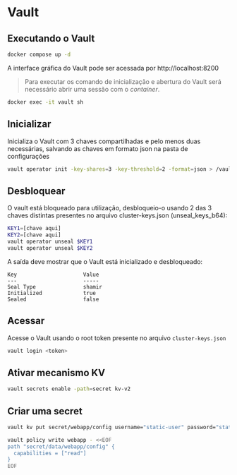# Vault


## Executando o Vault
```sh
docker compose up -d
```

A interface gráfica do Vault pode ser acessada por http://localhost:8200


> Para executar os comando de inicialização e abertura do Vault será necessário abrir uma sessão com o _container_.

```sh
docker exec -it vault sh
```

## Inicializar

Inicializa o Vault com 3 chaves compartilhadas e pelo menos duas necessárias, salvando as chaves em formato json na pasta de configurações

```sh
vault operator init -key-shares=3 -key-threshold=2 -format=json > /vault/data/cluster-keys.json
```
## Desbloquear
O vault está bloqueado para utilização, desbloqueio-o usando 2 das 3 chaves distintas presentes no arquivo cluster-keys.json (unseal_keys_b64):
```sh
KEY1=[chave aqui]
KEY2=[chave aqui]
vault operator unseal $KEY1
vault operator unseal $KEY2
```

A saída deve mostrar que o Vault está inicializado e desbloqueado:
```
Key                     Value
---                     -----
Seal Type               shamir
Initialized             true
Sealed                  false
```

## Acessar
Acesse o Vault usando o root token presente no arquivo ``cluster-keys.json``

```sh
vault login <token>
```


## Ativar mecanismo KV
```sh
vault secrets enable -path=secret kv-v2
```

## Criar uma secret
```sh
vault kv put secret/webapp/config username="static-user" password="static-password"
```



```sh
vault policy write webapp - <<EOF
path "secret/data/webapp/config" {
  capabilities = ["read"]
}
EOF
```

